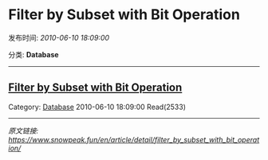 # Filter by Subset with Bit Operation

发布时间: *2010-06-10 18:09:00*

分类: __Database__

---------

## [Filter by Subset with Bit Operation](/en/article/detail/filter_by_subset_with_bit_operation/)

Category: [Database](/en/article/category/database/) 2010-06-10 18:09:00 Read(2533)


---
*原文链接: https://www.snowpeak.fun/en/article/detail/filter_by_subset_with_bit_operation/*
